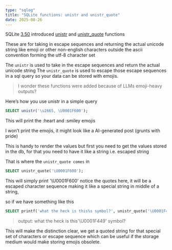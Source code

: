 ```yaml
---
type: "sqlog"
title: "SQLite functions: unistr and unistr_quote"
date: 2025-08-26
---
```


SQLite [3.50](https://www.sqlite.org/releaselog/3_50_0.html) introduced [unistr](https://www.sqlite.org/lang_corefunc.html#unistr) and [unistr_quote](https://www.sqlite.org/lang_corefunc.html#unistr_quote) functions

These are for taking in escape sequences and returning the actual unicode string like emoji or other non-english characters outside the ascii convention forming the utf-8 character set

The `unistr` is used to take in the escape sequences and return the actual unicode string
The `unistr_quote` is used to escape those escape sequences in a sql query so your data can be stored with emojis.

> I wonder these functions were added because of LLMs emoji-heavy outputs?

Here’s how you use unistr in a simple query

```sql
SELECT unistr('\u2665, \U0001F600');
````

This will print the :heart and :smiley emojis

I won’t print the emojis, it might look like a AI-generated post (grunts with pride)

This is handy to render the values but first you need to get the values stored in the db, for that you need to have it like a string i.e. escaped string

That is where the `unistr_quote comes` in

```sql
SELECT unistr_quote('\U0001F600');
```

This will simply print '\U0001F600' notice the quotes here, it will be a escaped character sequence making it like a special string in middle of a string,

so if we have something like this

```sql
SELECT printf('what the heck is this%s symbol?', unistr_quote('\U0001F449'));
```

> output: what the heck is this'\U0001F449' symbol?

This will make the distinction clear, we get a quoted string for that special set of characters or escape sequence which can be useful if the storage medium would make storing emojis obsolete.
